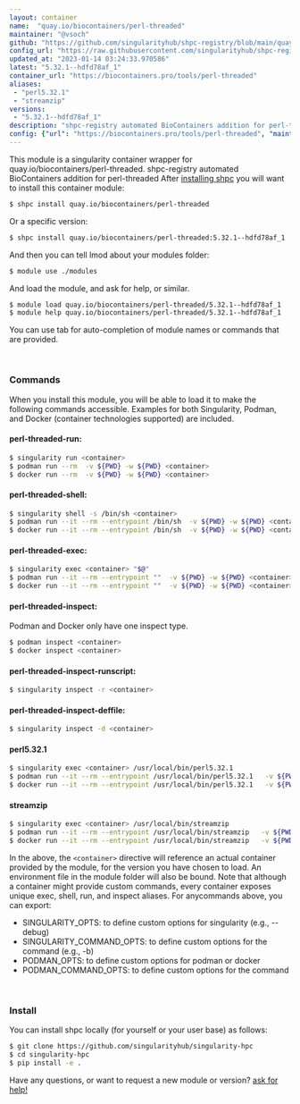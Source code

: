 ```yaml
---
layout: container
name:  "quay.io/biocontainers/perl-threaded"
maintainer: "@vsoch"
github: "https://github.com/singularityhub/shpc-registry/blob/main/quay.io/biocontainers/perl-threaded/container.yaml"
config_url: "https://raw.githubusercontent.com/singularityhub/shpc-registry/main/quay.io/biocontainers/perl-threaded/container.yaml"
updated_at: "2023-01-14 03:24:33.970586"
latest: "5.32.1--hdfd78af_1"
container_url: "https://biocontainers.pro/tools/perl-threaded"
aliases:
 - "perl5.32.1"
 - "streamzip"
versions:
 - "5.32.1--hdfd78af_1"
description: "shpc-registry automated BioContainers addition for perl-threaded"
config: {"url": "https://biocontainers.pro/tools/perl-threaded", "maintainer": "@vsoch", "description": "shpc-registry automated BioContainers addition for perl-threaded", "latest": {"5.32.1--hdfd78af_1": "sha256:d4b7329edc76f7d5cb6155f70eb530b9d2df5e8373c414743adf73f9b20fb7c0"}, "tags": {"5.32.1--hdfd78af_1": "sha256:d4b7329edc76f7d5cb6155f70eb530b9d2df5e8373c414743adf73f9b20fb7c0"}, "docker": "quay.io/biocontainers/perl-threaded", "aliases": {"perl5.32.1": "/usr/local/bin/perl5.32.1", "streamzip": "/usr/local/bin/streamzip"}}
---
```


This module is a singularity container wrapper for quay.io/biocontainers/perl-threaded.
shpc-registry automated BioContainers addition for perl-threaded
After [installing shpc](#install) you will want to install this container module:


```bash
$ shpc install quay.io/biocontainers/perl-threaded
```

Or a specific version:

```bash
$ shpc install quay.io/biocontainers/perl-threaded:5.32.1--hdfd78af_1
```

And then you can tell lmod about your modules folder:

```bash
$ module use ./modules
```

And load the module, and ask for help, or similar.

```bash
$ module load quay.io/biocontainers/perl-threaded/5.32.1--hdfd78af_1
$ module help quay.io/biocontainers/perl-threaded/5.32.1--hdfd78af_1
```

You can use tab for auto-completion of module names or commands that are provided.

<br>

### Commands

When you install this module, you will be able to load it to make the following commands accessible.
Examples for both Singularity, Podman, and Docker (container technologies supported) are included.

#### perl-threaded-run:

```bash
$ singularity run <container>
$ podman run --rm  -v ${PWD} -w ${PWD} <container>
$ docker run --rm  -v ${PWD} -w ${PWD} <container>
```

#### perl-threaded-shell:

```bash
$ singularity shell -s /bin/sh <container>
$ podman run --it --rm --entrypoint /bin/sh  -v ${PWD} -w ${PWD} <container>
$ docker run --it --rm --entrypoint /bin/sh  -v ${PWD} -w ${PWD} <container>
```

#### perl-threaded-exec:

```bash
$ singularity exec <container> "$@"
$ podman run --it --rm --entrypoint ""  -v ${PWD} -w ${PWD} <container> "$@"
$ docker run --it --rm --entrypoint ""  -v ${PWD} -w ${PWD} <container> "$@"
```

#### perl-threaded-inspect:

Podman and Docker only have one inspect type.

```bash
$ podman inspect <container>
$ docker inspect <container>
```

#### perl-threaded-inspect-runscript:

```bash
$ singularity inspect -r <container>
```

#### perl-threaded-inspect-deffile:

```bash
$ singularity inspect -d <container>
```


#### perl5.32.1

```bash
$ singularity exec <container> /usr/local/bin/perl5.32.1
$ podman run --it --rm --entrypoint /usr/local/bin/perl5.32.1   -v ${PWD} -w ${PWD} <container> -c " $@"
$ docker run --it --rm --entrypoint /usr/local/bin/perl5.32.1   -v ${PWD} -w ${PWD} <container> -c " $@"
```


#### streamzip

```bash
$ singularity exec <container> /usr/local/bin/streamzip
$ podman run --it --rm --entrypoint /usr/local/bin/streamzip   -v ${PWD} -w ${PWD} <container> -c " $@"
$ docker run --it --rm --entrypoint /usr/local/bin/streamzip   -v ${PWD} -w ${PWD} <container> -c " $@"
```



In the above, the `<container>` directive will reference an actual container provided
by the module, for the version you have chosen to load. An environment file in the
module folder will also be bound. Note that although a container
might provide custom commands, every container exposes unique exec, shell, run, and
inspect aliases. For anycommands above, you can export:

 - SINGULARITY_OPTS: to define custom options for singularity (e.g., --debug)
 - SINGULARITY_COMMAND_OPTS: to define custom options for the command (e.g., -b)
 - PODMAN_OPTS: to define custom options for podman or docker
 - PODMAN_COMMAND_OPTS: to define custom options for the command

<br>

### Install

You can install shpc locally (for yourself or your user base) as follows:

```bash
$ git clone https://github.com/singularityhub/singularity-hpc
$ cd singularity-hpc
$ pip install -e .
```

Have any questions, or want to request a new module or version? [ask for help!](https://github.com/singularityhub/singularity-hpc/issues)